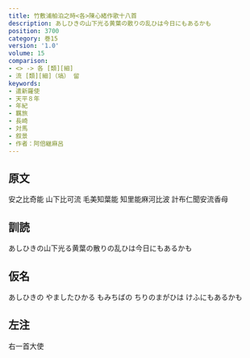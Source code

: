 ```yaml
---
title: 竹敷浦舶泊之時<各>陳心緒作歌十八首
description: あしひきの山下光る黄葉の散りの乱ひは今日にもあるかも
position: 3700
category: 巻15
version: '1.0'
volume: 15
comparison:
- <> -> 各 [類][細]
- 流 [類][細]（塙） 留
keywords:
- 遣新羅使
- 天平８年
- 年紀
- 羈旅
- 長崎
- 対馬
- 叙景
- 作者：阿倍継麻呂
---
```


## 原文

安之比奇能 山下比可流 毛美知葉能 知里能麻河比波 計布仁聞安流香母

## 訓読

あしひきの山下光る黄葉の散りの乱ひは今日にもあるかも

## 仮名

あしひきの やましたひかる もみちばの ちりのまがひは けふにもあるかも

## 左注

右一首大使

